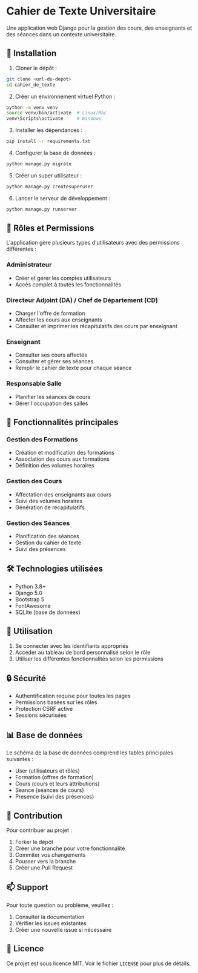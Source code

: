 # Cahier de Texte Universitaire

Une application web Django pour la gestion des cours, des enseignants et des séances dans un contexte universitaire.

## 🚀 Installation

1. Cloner le dépôt :
```bash
git clone <url-du-depot>
cd cahier_de_texte
```

2. Créer un environnement virtuel Python :
```bash
python -m venv venv
source venv/bin/activate  # Linux/Mac
venv\Scripts\activate     # Windows
```

3. Installer les dépendances :
```bash
pip install -r requirements.txt
```

4. Configurer la base de données :
```bash
python manage.py migrate
```

5. Créer un super utilisateur :
```bash
python manage.py createsuperuser
```

6. Lancer le serveur de développement :
```bash
python manage.py runserver
```

## 👥 Rôles et Permissions

L'application gère plusieurs types d'utilisateurs avec des permissions différentes :

### Administrateur
- Créer et gérer les comptes utilisateurs
- Accès complet à toutes les fonctionnalités

### Directeur Adjoint (DA) / Chef de Département (CD)
- Charger l'offre de formation
- Affecter les cours aux enseignants
- Consulter et imprimer les récapitulatifs des cours par enseignant

### Enseignant
- Consulter ses cours affectés
- Consulter et gérer ses séances
- Remplir le cahier de texte pour chaque séance

### Responsable Salle
- Planifier les séances de cours
- Gérer l'occupation des salles

## 🔑 Fonctionnalités principales

### Gestion des Formations
- Création et modification des formations
- Association des cours aux formations
- Définition des volumes horaires

### Gestion des Cours
- Affectation des enseignants aux cours
- Suivi des volumes horaires
- Génération de récapitulatifs

### Gestion des Séances
- Planification des séances
- Gestion du cahier de texte
- Suivi des présences

## 🛠 Technologies utilisées

- Python 3.8+
- Django 5.0
- Bootstrap 5
- FontAwesome
- SQLite (base de données)

## 📝 Utilisation

1. Se connecter avec les identifiants appropriés
2. Accéder au tableau de bord personnalisé selon le rôle
3. Utiliser les différentes fonctionnalités selon les permissions

## 🔒 Sécurité

- Authentification requise pour toutes les pages
- Permissions basées sur les rôles
- Protection CSRF active
- Sessions sécurisées

## 📊 Base de données

Le schéma de la base de données comprend les tables principales suivantes :

- User (utilisateurs et rôles)
- Formation (offres de formation)
- Cours (cours et leurs attributions)
- Seance (séances de cours)
- Presence (suivi des présences)

## 🤝 Contribution

Pour contribuer au projet :

1. Forker le dépôt
2. Créer une branche pour votre fonctionnalité
3. Commiter vos changements
4. Pousser vers la branche
5. Créer une Pull Request

## 📫 Support

Pour toute question ou problème, veuillez :

1. Consulter la documentation
2. Vérifier les issues existantes
3. Créer une nouvelle issue si nécessaire

## 📝 Licence

Ce projet est sous licence MIT. Voir le fichier `LICENSE` pour plus de détails. 